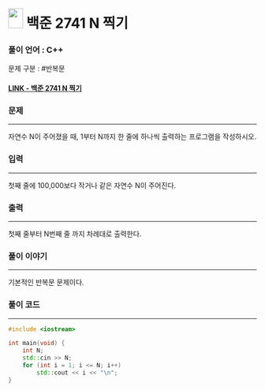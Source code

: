 
# <img src="https://d2gd6pc034wcta.cloudfront.net/tier/1.svg" width="30" height="40"> 백준 2741 N 찍기


### 풀이 언어 : C++

문제 구분 : #반복문
#### [LINK - 백준 2741 N 찍기](https://www.acmicpc.net/problem/)

### 문제
<hr>

자연수 N이 주어졌을 때, 1부터 N까지 한 줄에 하나씩 출력하는 프로그램을 작성하시오.

### 입력
<hr>

첫째 줄에 100,000보다 작거나 같은 자연수 N이 주어진다.
### 출력
<hr>

첫째 줄부터 N번째 줄 까지 차례대로 출력한다.
### 풀이 이야기
<hr>

기본적인 반복문 문제이다.


### 풀이 코드
<hr>

``` c++
#include <iostream>

int main(void) {
    int N;
    std::cin >> N;
    for (int i = 1; i <= N; i++)
        std::cout << i << "\n";
}
```
